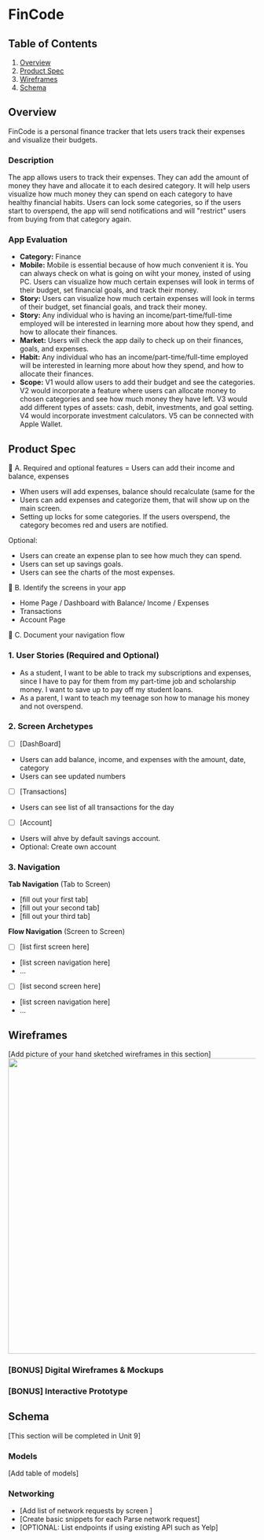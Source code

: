 # FinCode

## Table of Contents

1. [Overview](#Overview)
2. [Product Spec](#Product-Spec)
3. [Wireframes](#Wireframes)
4. [Schema](#Schema)

## Overview

FinCode is a personal finance tracker that lets users track their expenses and visualize their budgets.

### Description

The app allows users to track their expenses. They can add the amount of money they have and allocate it to each desired category. It will help users visualize how much money they can spend on each category to have healthy financial habits. Users can lock some categories, so if the users start to overspend, the app will send notifications and will "restrict" users from buying from that category again. 

### App Evaluation

- **Category:** Finance
- **Mobile:**  Mobile is essential because of how much convenient it is. You can always check on what is going on wiht your money, insted of using PC. Users can visualize how much certain expenses will look in terms of their budget, set financial goals, and track their money. 
- **Story:**  Users can visualize how much certain expenses will look in terms of their budget, set financial goals, and track their money.
- **Story:** Any individual who is having an income/part-time/full-time employed will be interested in learning more about how they spend, and how to allocate their finances. 
- **Market:** Users will check the app daily to check up on their finances, goals, and expenses. 
- **Habit:** Any individual who has an income/part-time/full-time employed will be interested in learning more about how they spend, and how to allocate their finances. 
- **Scope:** V1 would allow users to add their budget and see the categories. V2 would incorporate a feature where users can allocate money to chosen categories and see how much money they have left. V3 would add different types of assets: cash, debit, investments, and goal setting. V4 would incorporate investment calculators. V5 can be connected with Apple Wallet.

## Product Spec
🎯 A. Required and optional features
= Users can add their income and balance, expenses
- When users will add expenses, balance should recalculate (same for the 
- Users can add expenses and categorize them, that will show up on the main screen.
- Setting up locks for some categories. If the users overspend, the category becomes red and users are notified.
  
Optional:
- Users can create an expense plan to see how much they can spend.
- Users can set up savings goals.
- Users can see the charts of the most expenses. 

🎯 B. Identify the screens in your app
- Home Page / Dashboard with Balance/ Income / Expenses
- Transactions
- Account Page

🎯 C. Document your navigation flow

### 1. User Stories (Required and Optional)

* As a student, I want to be able to track my subscriptions and expenses, since I have to pay for them from my part-time job and scholarship money. I want to save up to pay off my student loans.
* As a parent, I want to teach my teenage son how to manage his money and not overspend. 

### 2. Screen Archetypes

- [ ] [DashBoard]
* Users can add balance, income, and expenses with the amount, date, category
* Users can see updated numbers

- [ ] [Transactions]
* Users can see list of all transactions for the day

- [ ] [Account]
* Users will ahve by default savings account.
* Optional: Create own account

### 3. Navigation


**Tab Navigation** (Tab to Screen)

* [fill out your first tab]
* [fill out your second tab]
* [fill out your third tab]

**Flow Navigation** (Screen to Screen)

- [ ] [list first screen here]
* [list screen navigation here]
* ...
- [ ] [list second screen here]
* [list screen navigation here]
* ...

## Wireframes

[Add picture of your hand sketched wireframes in this section]
<img src="YOUR_WIREFRAME_IMAGE_URL" width=600>

### [BONUS] Digital Wireframes & Mockups

### [BONUS] Interactive Prototype

## Schema 

[This section will be completed in Unit 9]

### Models

[Add table of models]

### Networking

- [Add list of network requests by screen ]
- [Create basic snippets for each Parse network request]
- [OPTIONAL: List endpoints if using existing API such as Yelp]
